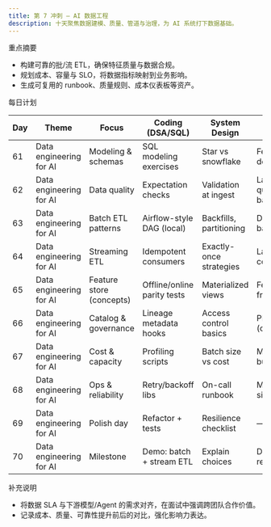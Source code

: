 ```yaml
---
title: 第 7 冲刺 — AI 数据工程
description: 十天聚焦数据建模、质量、管道与治理，为 AI 系统打下数据基础。
---
```


重点摘要

- 构建可靠的批/流 ETL，确保特征质量与数据合规。
- 规划成本、容量与 SLO，将数据指标映射到业务影响。
- 生成可复用的 runbook、质量规则、成本仪表板等资产。

每日计划

| Day | Theme | Focus | Coding (DSA/SQL) | System Design | ML/LLM | Build/Project | Behavioral/Portfolio | Checkpoint |
| --- | --- | --- | --- | --- | --- | --- | --- | --- |
| 61 | Data engineering for AI | Modeling & schemas | SQL modeling exercises | Star vs snowflake | Feature definitions | Schema doc | Story: model evolution | — |
| 62 | Data engineering for AI | Data quality | Expectation checks | Validation at ingest | Label quality basics | DQ rules library | Story: fixed bad data | — |
| 63 | Data engineering for AI | Batch ETL patterns | Airflow-style DAG (local) | Backfills, partitioning | Data drift basics | Batch pipeline template | Explain SLAs | — |
| 64 | Data engineering for AI | Streaming ETL | Idempotent consumers | Exactly-once strategies | Latency vs correctness | Stream pipeline template | Story: incident handling | — |
| 65 | Data engineering for AI | Feature store (concepts) | Offline/online parity tests | Materialized views | Feature freshness | Feature registry stub | ELI5: feature store | — |
| 66 | Data engineering for AI | Catalog & governance | Lineage metadata hooks | Access control basics | PII handling (concepts) | Data catalog doc | Story: auditability | — |
| 67 | Data engineering for AI | Cost & capacity | Profiling scripts | Batch size vs cost | Model cost budgets | Cost dashboard stub | Story: cost optimization | — |
| 68 | Data engineering for AI | Ops & reliability | Retry/backoff libs | On-call runbook | Monitoring signals | Runbook template | Story: improving SLOs | — |
| 69 | Data engineering for AI | Polish day | Refactor + tests | Resilience checklist | — | Docs + diagrams | Refine stories | — |
| 70 | Data engineering for AI | Milestone | Demo: batch + stream ETL | Explain choices | Data QA results | Ship “AI-ready ETL” | Peer debrief | Milestone 7 |

补充说明

- 将数据 SLA 与下游模型/Agent 的需求对齐，在面试中强调跨团队合作价值。
- 记录成本、质量、可靠性提升前后的对比，强化影响力表达。

